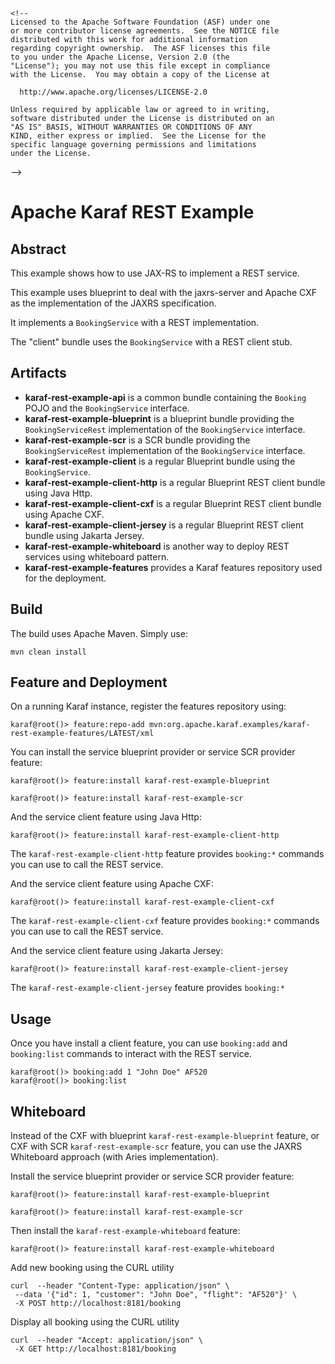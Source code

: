     <!--
    Licensed to the Apache Software Foundation (ASF) under one
    or more contributor license agreements.  See the NOTICE file
    distributed with this work for additional information
    regarding copyright ownership.  The ASF licenses this file
    to you under the Apache License, Version 2.0 (the
    "License"); you may not use this file except in compliance
    with the License.  You may obtain a copy of the License at

      http://www.apache.org/licenses/LICENSE-2.0

    Unless required by applicable law or agreed to in writing,
    software distributed under the License is distributed on an
    "AS IS" BASIS, WITHOUT WARRANTIES OR CONDITIONS OF ANY
    KIND, either express or implied.  See the License for the
    specific language governing permissions and limitations
    under the License.
-->
# Apache Karaf REST Example

## Abstract

This example shows how to use JAX-RS to implement a REST service.

This example uses blueprint to deal with the jaxrs-server and Apache CXF as the implementation of the JAXRS specification.

It implements a `BookingService` with a REST implementation. 

The "client" bundle uses the `BookingService` with a REST client stub.

## Artifacts

* **karaf-rest-example-api** is a common bundle containing the `Booking` POJO and the `BookingService` interface.   
* **karaf-rest-example-blueprint** is a blueprint bundle providing the `BookingServiceRest` implementation of the `BookingService` interface.
* **karaf-rest-example-scr** is a SCR bundle providing the `BookingServiceRest` implementation of the `BookingService` interface.
* **karaf-rest-example-client** is a regular Blueprint bundle using the `BookingService`.
* **karaf-rest-example-client-http** is a regular Blueprint REST client bundle using Java Http.
* **karaf-rest-example-client-cxf** is a regular Blueprint REST client bundle using Apache CXF.
* **karaf-rest-example-client-jersey** is a regular Blueprint REST client bundle using Jakarta Jersey.
* **karaf-rest-example-whiteboard** is another way to deploy REST services using whiteboard pattern.
* **karaf-rest-example-features** provides a Karaf features repository used for the deployment.

## Build

The build uses Apache Maven. Simply use:

```
mvn clean install
```

## Feature and Deployment

On a running Karaf instance, register the features repository using:

```
karaf@root()> feature:repo-add mvn:org.apache.karaf.examples/karaf-rest-example-features/LATEST/xml
```

You can install the service blueprint provider or service SCR provider feature:

```
karaf@root()> feature:install karaf-rest-example-blueprint
```

```
karaf@root()> feature:install karaf-rest-example-scr
```

And the service client feature using Java Http:

```
karaf@root()> feature:install karaf-rest-example-client-http
```

The `karaf-rest-example-client-http` feature provides `booking:*` commands you can use to call the REST service.

And the service client feature using Apache CXF:

```
karaf@root()> feature:install karaf-rest-example-client-cxf
```

The `karaf-rest-example-client-cxf` feature provides `booking:*` commands you can use to call the REST service.

And the service client feature using Jakarta Jersey:

```
karaf@root()> feature:install karaf-rest-example-client-jersey
```

The `karaf-rest-example-client-jersey` feature provides `booking:*`

## Usage

Once you have install a client feature, you can use `booking:add` and `booking:list` commands to interact with the REST
service.

```
karaf@root()> booking:add 1 "John Doe" AF520
karaf@root()> booking:list
```

## Whiteboard

Instead of the CXF with blueprint `karaf-rest-example-blueprint` feature, or CXF with SCR `karaf-rest-example-scr` feature, you can use the JAXRS Whiteboard approach (with Aries implementation).

Install the service blueprint provider or service SCR provider feature:

```
karaf@root()> feature:install karaf-rest-example-blueprint
```

```
karaf@root()> feature:install karaf-rest-example-scr
```

Then install the `karaf-rest-example-whiteboard` feature:
```
karaf@root()> feature:install karaf-rest-example-whiteboard
```

Add new booking using the CURL utility
```
curl  --header "Content-Type: application/json" \
 --data '{"id": 1, "customer": "John Doe", "flight": "AF520"}' \
 -X POST http://localhost:8181/booking
```

Display all booking using the CURL utility
```
curl  --header "Accept: application/json" \
 -X GET http://localhost:8181/booking
 ```
 